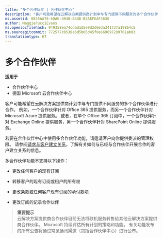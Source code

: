 ```yaml
---
title: "多个合作伙伴 | 合作伙伴中心"
description: "客户可能希望在云解决方案提供商计划中与专门提供不同服务的多个合作伙伴进行合作。"
ms.assetid: 6835AA78-6DAE-4940-844D-B3AEFEAF3630
author: MaggiePucciEvans
ms.openlocfilehash: 949358ea74cdad1d5e9d3d66da341737a198b4c5
ms.sourcegitcommit: 772577c0538a5d5b05d45f0e669697209761ab03
translationtype: HT
---
```

# <a name="multipartner"></a>多个合作伙伴

**适用于**

-  合作伙伴中心
-  德国 Microsoft 云合作伙伴中心

客户可能希望在云解决方案提供商计划中与专门提供不同服务的多个合作伙伴进行合作。 例如，一个合作伙伴针对 Office 365 提供服务，而另一个合作伙伴针对 Microsoft Azure 提供服务。 或者，在单个 Office 365 订阅中，一个合作伙伴针对 Exchange Online 提供服务，另一个合作伙伴针对 SharePoint Online 提供服务。

若要在合作伙伴中心中使用多合作伙伴功能，请邀请客户向你提供委派的管理权限。 请参阅[请求与客户建立关系](request-a-relationship-with-a-customer.md)，了解有关如何与已经与合作伙伴开展合作的客户建立关系的信息。

多合作伙伴功能不支持以下操作：

-   更改任何客户的现有订阅

-   转移客户的现有订阅或租户的所有权

-   更改条款或任何客户现有订阅的承付款项

-   更改订阅的记录合作伙伴

>**重要提示**<br>
云解决方案提供商合作伙伴目前无法将联机服务转售给其他云解决方案提供商合作伙伴。 Microsoft 持续评估所有计划的策略和功能。 有关功能发布的所有公告将通过常见通讯渠道（包括合作伙伴中心）进行公布。  

 






